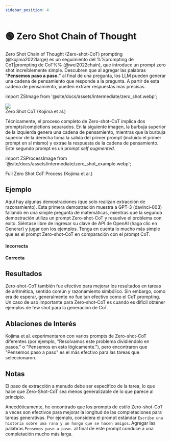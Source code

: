 ```yaml
---
sidebar_position: 4
---
```


# 🟢 Zero Shot Chain of Thought

Zero Shot Chain of Thought (Zero-shot-CoT) prompting (@kojima2022large) es un seguimiento del %%prompting de CoT|prompting de CoT%% (@wei2022chain), que introduce un prompt zero shot increíblemente simple. Descubren que al agregar las palabras "**Pensemos paso a paso.**" al final de una pregunta, los LLM pueden generar una cadena de pensamiento que responde a la pregunta. A partir de esta cadena de pensamiento, pueden extraer respuestas más precisas.

import ZSImage from '@site/docs/assets/intermediate/zero_shot.webp';

<div style={{textAlign: 'center'}}>
  <img src={ZSImage} style={{width: "500px"}}/>
</div>

<div style={{textAlign: 'center'}}>
Zero Shot CoT (Kojima et al.)
</div>

Técnicamente, el proceso completo de Zero-shot-CoT implica dos prompts/completions separados. En la siguiente imagen, la burbuja superior de la izquierda genera una cadena de pensamiento, mientras que la burbuja superior de la derecha toma la salida del primer prompt (incluido el primer prompt en sí mismo) y extrae la respuesta de la cadena de pensamiento. Este segundo prompt es un prompt _self augmented_.

import ZSProcessImage from '@site/docs/assets/intermediate/zero_shot_example.webp';

<div style={{textAlign: 'center'}}>
  <LazyLoadImage src={ZSProcessImage} style={{width: "500px"}} />
</div>

<div style={{textAlign: 'center'}}>
Full Zero Shot CoT Process (Kojima et al.)
</div>

## Ejemplo

Aquí hay algunas demostraciones (que solo realizan extracción de razonamiento). Esta primera demostración muestra a GPT-3 (davinci-003) fallando en una simple pregunta de matemáticas, mientras que la segunda demostración utiliza un prompt Zero-shot-CoT y resuelve el problema con éxito. Siéntase libre de ingresar su clave de API de OpenAI (haga clic en Generar) y jugar con los ejemplos. Tenga en cuenta lo mucho más simple que es el prompt Zero-shot-CoT en comparación con el prompt CoT.

#### Incorrecta

<div trydyno-embed="" openai-model="text-davinci-003" initial-prompt="Si John tiene 5 peras, luego come 2, y compra 5 más, luego le da 3 a su amigo, ¿cuántas peras tiene?" initial-response="John tiene 8 peras." max-tokens="256" box-rows="3" model-temp="0.7" top-p="1"></div>

#### Correcta

<div trydyno-embed="" openai-model="text-davinci-003" initial-prompt="Si John tiene 5 peras, luego come 2, y compra 5 más, luego le da 3 a su amigo, ¿cuántas peras tiene?\n\nPensemos paso a paso." initial-response="John comienza con 5 peras. Come 2 peras, lo que lo deja con 3 peras. Compra 5 peras más, lo que le da un total de 8 peras. Le da 3 peras a su amigo, lo que lo deja con solo 5 peras." max-tokens="256" box-rows="5" model-temp="0.7" top-p="1"></div>

## Resultados

Zero-shot-CoT también fue efectivo para mejorar los resultados en tareas de aritmética,
sentido común y razonamiento simbólico. Sin embargo, como era de esperar, generalmente
no fue tan efectivo como el CoT prompting. Un caso de uso importante para Zero-shot-CoT
es cuando es difícil obtener ejemplos de few shot para la generación de CoT.

## Ablaciones de Interés

Kojima et al. experimentaron con varios prompts de Zero-shot-CoT diferentes (por ejemplo, "Resolvamos este problema dividiéndolo en pasos." o "Pensemos en esto lógicamente."), pero encontraron que "Pensemos paso a paso" es el más efectivo para las tareas que seleccionaron.

## Notas

El paso de extracción a menudo debe ser específico de la tarea, lo que hace que Zero-Shot-CoT sea menos generalizable de lo que parece al principio.

Anecdóticamente, he encontrado que los prompts de estilo Zero-shot-CoT a veces son efectivos para mejorar la longitud de las completaciones para tareas generativas. Por ejemplo, considera el prompt estándar `Escribe una historia sobre una rana y un hongo que se hacen amigos`. Agregar las palabras `Pensemos paso a paso.` al final de este prompt conduce a una completación mucho más larga.
